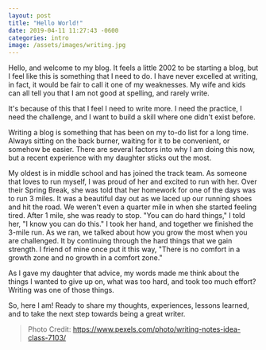 ```yaml
---
layout: post
title: "Hello World!"
date: 2019-04-11 11:27:43 -0600
categories: intro
image: /assets/images/writing.jpg
---
```


Hello, and welcome to my blog. It feels a little 2002 to be starting a blog, but I feel like this is something that I need to do. I have never excelled at writing, in fact, it would be fair to call it one of my weaknesses. My wife and kids can all tell you that I am not good at spelling, and rarely write.

It's because of this that I feel I need to write more. I need the practice, I need the challenge, and I want to build a skill where one didn't exist before.

Writing a blog is something that has been on my to-do list for a long time. Always sitting on the back burner, waiting for it to be convenient, or somehow be easier. There are several factors into why I am doing this now, but a recent experience with my daughter sticks out the most.

My oldest is in middle school and has joined the track team. As someone that loves to run myself, I was proud of her and excited to run with her. Over their Spring Break, she was told that her homework for one of the days was to run 3 miles. It was a beautiful day out as we laced up our running shoes and hit the road. We weren't even a quarter mile in when she started feeling tired. After 1 mile, she was ready to stop. "You can do hard things," I told her, "I know you can do this." I took her hand, and together we finished the 3-mile run. As we ran, we talked about how you grow the most when you are challenged. It by continuing through the hard things that we gain strength. I friend of mine once put it this way, "There is no comfort in a growth zone and no growth in a comfort zone."

As I gave my daughter that advice, my words made me think about the things I wanted to give up on, what was too hard, and took too much effort? Writing was one of those things.

So, here I am! Ready to share my thoughts, experiences, lessons learned, and to take the next step towards being a great writer.

> Photo Credit: https://www.pexels.com/photo/writing-notes-idea-class-7103/
